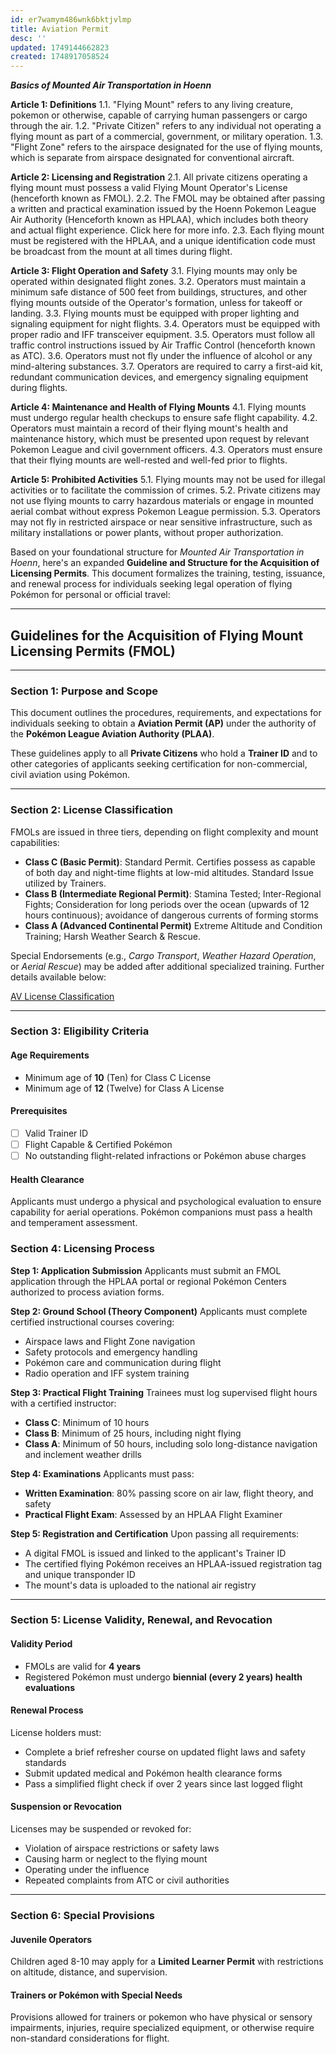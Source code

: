 ```yaml
---
id: er7wamym486wnk6bktjvlmp
title: Aviation Permit
desc: ''
updated: 1749144662823
created: 1748917058524
---
```


**_Basics of Mounted Air Transportation in Hoenn_**

**Article 1: Definitions**
1.1. "Flying Mount" refers to any living creature, pokemon or otherwise, capable of carrying human passengers or cargo through the air.
1.2. "Private Citizen" refers to any individual not operating a flying mount as part of a commercial, government, or military operation.
1.3. "Flight Zone" refers to the airspace designated for the use of flying mounts, which is separate from airspace designated for conventional aircraft.

**Article 2: Licensing and Registration**
2.1. All private citizens operating a flying mount must possess a valid Flying Mount Operator's License (henceforth known as FMOL).
2.2. The FMOL may be obtained after passing a written and practical examination issued by the Hoenn Pokemon League Air Authority (Henceforth known as HPLAA), which includes both theory and actual flight experience. Click here for more info.
2.3. Each flying mount must be registered with the HPLAA, and a unique identification code must be broadcast from the mount at all times during flight.

**Article 3: Flight Operation and Safety**
3.1. Flying mounts may only be operated within designated flight zones.
3.2. Operators must maintain a minimum safe distance of 500 feet from buildings, structures, and other flying mounts outside of the Operator's formation, unless for takeoff or landing.
3.3. Flying mounts must be equipped with proper lighting and signaling equipment for night flights.
3.4. Operators must be equipped with proper radio and IFF transceiver equipment.
3.5. Operators must follow all traffic control instructions issued by Air Traffic Control (henceforth known as ATC).
3.6. Operators must not fly under the influence of alcohol or any mind-altering substances.
3.7. Operators are required to carry a first-aid kit, redundant communication devices, and emergency signaling equipment during flights.

**Article 4: Maintenance and Health of Flying Mounts**
4.1. Flying mounts must undergo regular health checkups to ensure safe flight capability.
4.2. Operators must maintain a record of their flying mount's health and maintenance history, which must be presented upon request by relevant Pokemon League and civil government officers.
4.3. Operators must ensure that their flying mounts are well-rested and well-fed prior to flights.

**Article 5: Prohibited Activities**
5.1. Flying mounts may not be used for illegal activities or to facilitate the commission of crimes.
5.2. Private citizens may not use flying mounts to carry hazardous materials or engage in mounted aerial combat without express Pokemon League permission.
5.3. Operators may not fly in restricted airspace or near sensitive infrastructure, such as military installations or power plants, without proper authorization.

Based on your foundational structure for _Mounted Air Transportation in Hoenn_, here's an expanded **Guideline and Structure for the Acquisition of Licensing Permits**. This document formalizes the training, testing, issuance, and renewal process for individuals seeking legal operation of flying Pokémon for personal or official travel:

---

## **Guidelines for the Acquisition of Flying Mount Licensing Permits (FMOL)**

---

### **Section 1: Purpose and Scope**

This document outlines the procedures, requirements, and expectations for individuals seeking to obtain a **Aviation Permit (AP)** under the authority of the **Pokémon League Aviation Authority (PLAA)**.

These guidelines apply to all **Private Citizens** who hold a **Trainer ID** and to other categories of applicants seeking certification for non-commercial, civil aviation using Pokémon.

---

### **Section 2: License Classification**

FMOLs are issued in three tiers, depending on flight complexity and mount capabilities:

- **Class C (Basic Permit)**:
  Standard Permit. Certifies possess as capable of both day and night-time flights at low-mid altitudes. Standard Issue utilized by Trainers.
- **Class B (Intermediate Regional Permit)**:
  Stamina Tested; Inter-Regional Fights; Consideration for long periods over the ocean (upwards of 12 hours continuous); avoidance of dangerous currents of forming storms
- **Class A (Advanced Continental Permit)**
  Extreme Altitude and Condition Training; Harsh Weather Search & Rescue.

Special Endorsements (e.g., _Cargo Transport_, _Weather Hazard Operation_, or _Aerial Rescue_) may be added after additional specialized training. Further details available below:

[AV License Classification](trainers101.aviation-permit.classifications.md)

---

### **Section 3: Eligibility Criteria**

#### **Age Requirements**

- Minimum age of **10** (Ten) for Class C License
- Minimum age of **12** (Twelve) for Class A License

#### **Prerequisites**

- [ ] Valid Trainer ID
- [ ] Flight Capable & Certified Pokémon
- [ ] No outstanding flight-related infractions or Pokémon abuse charges

#### **Health Clearance**

Applicants must undergo a physical and psychological evaluation to ensure capability for aerial operations. Pokémon companions must pass a health and temperament assessment.

### **Section 4: Licensing Process**

**Step 1: Application Submission**
Applicants must submit an FMOL application through the HPLAA portal or regional Pokémon Centers authorized to process aviation forms.

**Step 2: Ground School (Theory Component)**
Applicants must complete certified instructional courses covering:

- Airspace laws and Flight Zone navigation
- Safety protocols and emergency handling
- Pokémon care and communication during flight
- Radio operation and IFF system training

**Step 3: Practical Flight Training**
Trainees must log supervised flight hours with a certified instructor:

- **Class C**: Minimum of 10 hours
- **Class B**: Minimum of 25 hours, including night flying
- **Class A**: Minimum of 50 hours, including solo long-distance navigation and inclement weather drills

**Step 4: Examinations**
Applicants must pass:

- **Written Examination**: 80% passing score on air law, flight theory, and safety
- **Practical Flight Exam**: Assessed by an HPLAA Flight Examiner

**Step 5: Registration and Certification**
Upon passing all requirements:

- A digital FMOL is issued and linked to the applicant's Trainer ID
- The certified flying Pokémon receives an HPLAA-issued registration tag and unique transponder ID
- The mount's data is uploaded to the national air registry

---

### **Section 5: License Validity, Renewal, and Revocation**

#### **Validity Period**

- FMOLs are valid for **4 years**
- Registered Pokémon must undergo **biennial (every 2 years) health evaluations**

#### **Renewal Process**

License holders must:

- Complete a brief refresher course on updated flight laws and safety standards
- Submit updated medical and Pokémon health clearance forms
- Pass a simplified flight check if over 2 years since last logged flight

#### **Suspension or Revocation**

Licenses may be suspended or revoked for:

- Violation of airspace restrictions or safety laws
- Causing harm or neglect to the flying mount
- Operating under the influence
- Repeated complaints from ATC or civil authorities

---

### **Section 6: Special Provisions**

#### **Juvenile Operators**

Children aged 8-10 may apply for a **Limited Learner Permit** with restrictions on altitude, distance, and supervision.

#### **Trainers or Pokémon with Special Needs**

Provisions allowed for trainers or pokemon who have physical or sensory impairments, injuries, require specialized equipment, or otherwise require non-standard considerations for flight.
